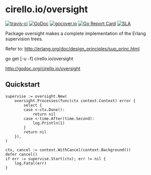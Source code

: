 # cirello.io/oversight

[![travis-ci](https://api.travis-ci.org/cirello-io/oversight.svg?branch=master)](https://travis-ci.org/cirello-io/oversight)
[![GoDoc](https://godoc.org/cirello.io/oversight?status.svg)](https://godoc.org/cirello.io/oversight)
[![gocover.io](https://gocover.io/_badge/cirello.io/oversight)](https://gocover.io/cirello.io/oversight)
[![Go Report Card](https://goreportcard.com/badge/github.com/cirello-io/oversight)](https://goreportcard.com/report/github.com/cirello-io/oversight)
[![SLA](https://img.shields.io/badge/SLA-95%25-brightgreen.svg)](https://github.com/cirello-io/public/blob/master/SLA.md)

Package oversight makes a complete implementation of the Erlang supervision
trees.

Refer to: http://erlang.org/doc/design_principles/sup_princ.html

go get [-u -f] cirello.io/oversight

http://godoc.org/cirello.io/oversight


## Quickstart
```
supervise := oversight.New(
	oversight.Processes(func(ctx context.Context) error {
		select {
		case <-ctx.Done():
			return nil
		case <-time.After(time.Second):
			log.Println(1)
		}
		return nil
	}),
)

ctx, cancel := context.WithCancel(context.Background())
defer cancel()
if err := supervise.Start(ctx); err != nil {
	log.Fatal(err)
}
```
